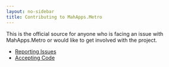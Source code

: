 ```yaml
---
layout: no-sidebar
title: Contributing to MahApps.Metro
---
```


This is the official source for anyone who is facing an issue with MahApps.Metro or would like to get involved with the project.

 - [Reporting Issues]({{site.baseurl}}/contribute/reporting-issues.html)
 - [Accepting Code]({{site.baseurl}}/contribute/accepting-code.html)
